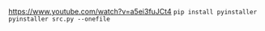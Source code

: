 https://www.youtube.com/watch?v=a5ei3fuJCt4
`pip install pyinstaller`
`pyinstaller src.py --onefile`
